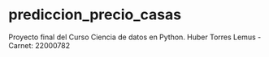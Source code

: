 # prediccion_precio_casas
Proyecto final del Curso Ciencia de datos en Python. Huber Torres Lemus - Carnet: 22000782

